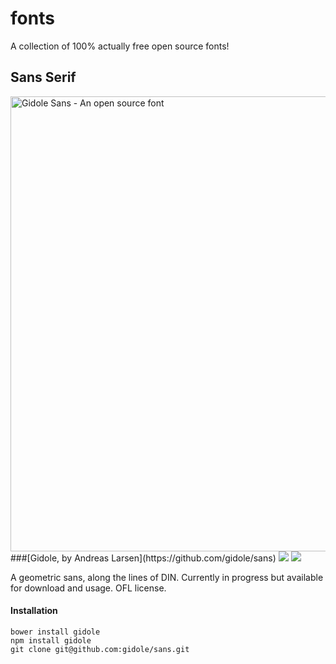 fonts
=====

A collection of 100% actually free open source fonts!

## Sans Serif

<img src="https://raw.githubusercontent.com/gidole/sans/master/Resources/GidoleScreenshots/gidole_01.png" width="728px" alt="Gidole Sans - An open source font">
###[Gidole, by Andreas Larsen](https://github.com/gidole/sans)
<img src="https://img.shields.io/badge/bower-v1.0.0-blue.svg">
<img src="https://img.shields.io/badge/npm-v1.0.0-blue.svg">

A geometric sans, along the lines of DIN. Currently in progress but available for download and usage. OFL license.

#### Installation
```shell
bower install gidole
npm install gidole
git clone git@github.com:gidole/sans.git
```
